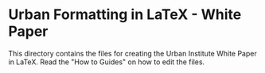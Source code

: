 # Urban Formatting in LaTeX - White Paper

This directory contains the files for creating the Urban Institute White Paper in LaTeX.
Read the "How to Guides" on how to edit the files.